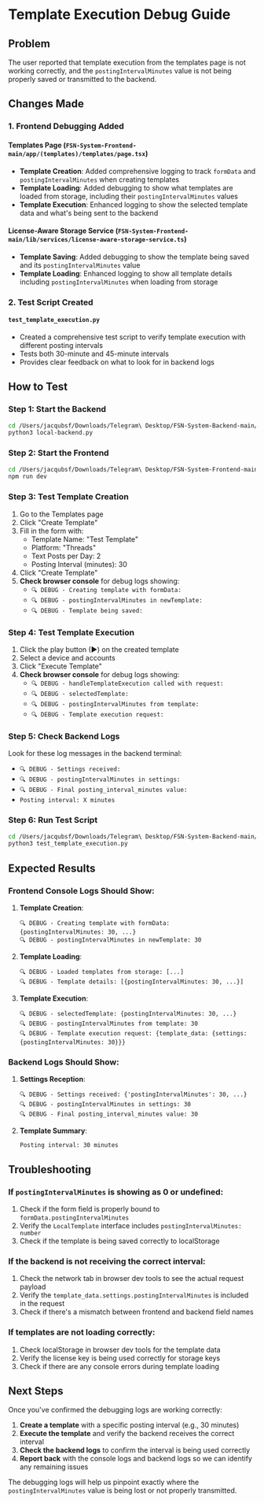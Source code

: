 # Template Execution Debug Guide

## Problem
The user reported that template execution from the templates page is not working correctly, and the `postingIntervalMinutes` value is not being properly saved or transmitted to the backend.

## Changes Made

### 1. Frontend Debugging Added

#### Templates Page (`FSN-System-Frontend-main/app/(templates)/templates/page.tsx`)
- **Template Creation**: Added comprehensive logging to track `formData` and `postingIntervalMinutes` when creating templates
- **Template Loading**: Added debugging to show what templates are loaded from storage, including their `postingIntervalMinutes` values
- **Template Execution**: Enhanced logging to show the selected template data and what's being sent to the backend

#### License-Aware Storage Service (`FSN-System-Frontend-main/lib/services/license-aware-storage-service.ts`)
- **Template Saving**: Added debugging to show the template being saved and its `postingIntervalMinutes` value
- **Template Loading**: Enhanced logging to show all template details including `postingIntervalMinutes` when loading from storage

### 2. Test Script Created

#### `test_template_execution.py`
- Created a comprehensive test script to verify template execution with different posting intervals
- Tests both 30-minute and 45-minute intervals
- Provides clear feedback on what to look for in backend logs

## How to Test

### Step 1: Start the Backend
```bash
cd /Users/jacqubsf/Downloads/Telegram\ Desktop/FSN-System-Backend-main/FSN-System-Backend-main/FSN-MAC-AGENT
python3 local-backend.py
```

### Step 2: Start the Frontend
```bash
cd /Users/jacqubsf/Downloads/Telegram\ Desktop/FSN-System-Frontend-main
npm run dev
```

### Step 3: Test Template Creation
1. Go to the Templates page
2. Click "Create Template"
3. Fill in the form with:
   - Template Name: "Test Template"
   - Platform: "Threads"
   - Text Posts per Day: 2
   - Posting Interval (minutes): 30
4. Click "Create Template"
5. **Check browser console** for debug logs showing:
   - `🔍 DEBUG - Creating template with formData:`
   - `🔍 DEBUG - postingIntervalMinutes in newTemplate:`
   - `🔍 DEBUG - Template being saved:`

### Step 4: Test Template Execution
1. Click the play button (▶) on the created template
2. Select a device and accounts
3. Click "Execute Template"
4. **Check browser console** for debug logs showing:
   - `🔍 DEBUG - handleTemplateExecution called with request:`
   - `🔍 DEBUG - selectedTemplate:`
   - `🔍 DEBUG - postingIntervalMinutes from template:`
   - `🔍 DEBUG - Template execution request:`

### Step 5: Check Backend Logs
Look for these log messages in the backend terminal:
- `🔍 DEBUG - Settings received:`
- `🔍 DEBUG - postingIntervalMinutes in settings:`
- `🔍 DEBUG - Final posting_interval_minutes value:`
- `Posting interval: X minutes`

### Step 6: Run Test Script
```bash
cd /Users/jacqubsf/Downloads/Telegram\ Desktop/FSN-System-Backend-main/FSN-System-Backend-main/FSN-MAC-AGENT
python3 test_template_execution.py
```

## Expected Results

### Frontend Console Logs Should Show:
1. **Template Creation**:
   ```
   🔍 DEBUG - Creating template with formData: {postingIntervalMinutes: 30, ...}
   🔍 DEBUG - postingIntervalMinutes in newTemplate: 30
   ```

2. **Template Loading**:
   ```
   🔍 DEBUG - Loaded templates from storage: [...]
   🔍 DEBUG - Template details: [{postingIntervalMinutes: 30, ...}]
   ```

3. **Template Execution**:
   ```
   🔍 DEBUG - selectedTemplate: {postingIntervalMinutes: 30, ...}
   🔍 DEBUG - postingIntervalMinutes from template: 30
   🔍 DEBUG - Template execution request: {template_data: {settings: {postingIntervalMinutes: 30}}}
   ```

### Backend Logs Should Show:
1. **Settings Reception**:
   ```
   🔍 DEBUG - Settings received: {'postingIntervalMinutes': 30, ...}
   🔍 DEBUG - postingIntervalMinutes in settings: 30
   🔍 DEBUG - Final posting_interval_minutes value: 30
   ```

2. **Template Summary**:
   ```
   Posting interval: 30 minutes
   ```

## Troubleshooting

### If `postingIntervalMinutes` is showing as 0 or undefined:
1. Check if the form field is properly bound to `formData.postingIntervalMinutes`
2. Verify the `LocalTemplate` interface includes `postingIntervalMinutes: number`
3. Check if the template is being saved correctly to localStorage

### If the backend is not receiving the correct interval:
1. Check the network tab in browser dev tools to see the actual request payload
2. Verify the `template_data.settings.postingIntervalMinutes` is included in the request
3. Check if there's a mismatch between frontend and backend field names

### If templates are not loading correctly:
1. Check localStorage in browser dev tools for the template data
2. Verify the license key is being used correctly for storage keys
3. Check if there are any console errors during template loading

## Next Steps

Once you've confirmed the debugging logs are working correctly:

1. **Create a template** with a specific posting interval (e.g., 30 minutes)
2. **Execute the template** and verify the backend receives the correct interval
3. **Check the backend logs** to confirm the interval is being used correctly
4. **Report back** with the console logs and backend logs so we can identify any remaining issues

The debugging logs will help us pinpoint exactly where the `postingIntervalMinutes` value is being lost or not properly transmitted.
